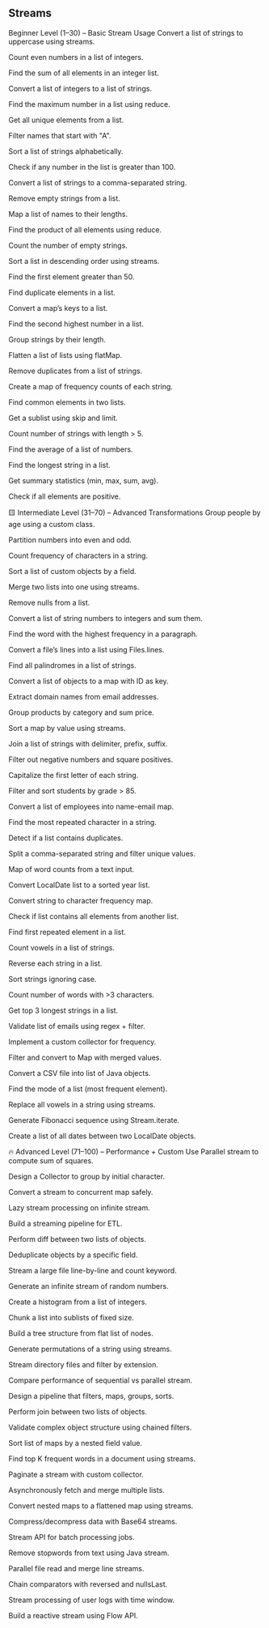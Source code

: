 ## Streams

Beginner Level (1–30) – Basic Stream Usage
Convert a list of strings to uppercase using streams.

Count even numbers in a list of integers.

Find the sum of all elements in an integer list.

Convert a list of integers to a list of strings.

Find the maximum number in a list using reduce.

Get all unique elements from a list.

Filter names that start with "A".

Sort a list of strings alphabetically.

Check if any number in the list is greater than 100.

Convert a list of strings to a comma-separated string.

Remove empty strings from a list.

Map a list of names to their lengths.

Find the product of all elements using reduce.

Count the number of empty strings.

Sort a list in descending order using streams.

Find the first element greater than 50.

Find duplicate elements in a list.

Convert a map’s keys to a list.

Find the second highest number in a list.

Group strings by their length.

Flatten a list of lists using flatMap.

Remove duplicates from a list of strings.

Create a map of frequency counts of each string.

Find common elements in two lists.

Get a sublist using skip and limit.

Count number of strings with length > 5.

Find the average of a list of numbers.

Find the longest string in a list.

Get summary statistics (min, max, sum, avg).

Check if all elements are positive.

🟨 Intermediate Level (31–70) – Advanced Transformations
Group people by age using a custom class.

Partition numbers into even and odd.

Count frequency of characters in a string.

Sort a list of custom objects by a field.

Merge two lists into one using streams.

Remove nulls from a list.

Convert a list of string numbers to integers and sum them.

Find the word with the highest frequency in a paragraph.

Convert a file’s lines into a list using Files.lines.

Find all palindromes in a list of strings.

Convert a list of objects to a map with ID as key.

Extract domain names from email addresses.

Group products by category and sum price.

Sort a map by value using streams.

Join a list of strings with delimiter, prefix, suffix.

Filter out negative numbers and square positives.

Capitalize the first letter of each string.

Filter and sort students by grade > 85.

Convert a list of employees into name-email map.

Find the most repeated character in a string.

Detect if a list contains duplicates.

Split a comma-separated string and filter unique values.

Map of word counts from a text input.

Convert LocalDate list to a sorted year list.

Convert string to character frequency map.

Check if list contains all elements from another list.

Find first repeated element in a list.

Count vowels in a list of strings.

Reverse each string in a list.

Sort strings ignoring case.

Count number of words with >3 characters.

Get top 3 longest strings in a list.

Validate list of emails using regex + filter.

Implement a custom collector for frequency.

Filter and convert to Map with merged values.

Convert a CSV file into list of Java objects.

Find the mode of a list (most frequent element).

Replace all vowels in a string using streams.

Generate Fibonacci sequence using Stream.iterate.

Create a list of all dates between two LocalDate objects.

🔥 Advanced Level (71–100) – Performance + Custom Use
Parallel stream to compute sum of squares.

Design a Collector to group by initial character.

Convert a stream to concurrent map safely.

Lazy stream processing on infinite stream.

Build a streaming pipeline for ETL.

Perform diff between two lists of objects.

Deduplicate objects by a specific field.

Stream a large file line-by-line and count keyword.

Generate an infinite stream of random numbers.

Create a histogram from a list of integers.

Chunk a list into sublists of fixed size.

Build a tree structure from flat list of nodes.

Generate permutations of a string using streams.

Stream directory files and filter by extension.

Compare performance of sequential vs parallel stream.

Design a pipeline that filters, maps, groups, sorts.

Perform join between two lists of objects.

Validate complex object structure using chained filters.

Sort list of maps by a nested field value.

Find top K frequent words in a document using streams.

Paginate a stream with custom collector.

Asynchronously fetch and merge multiple lists.

Convert nested maps to a flattened map using streams.

Compress/decompress data with Base64 streams.

Stream API for batch processing jobs.

Remove stopwords from text using Java stream.

Parallel file read and merge line streams.

Chain comparators with reversed and nullsLast.

Stream processing of user logs with time window.

Build a reactive stream using Flow API.
